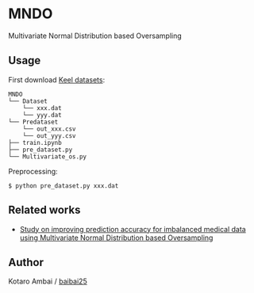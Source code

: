 # MNDO
Multivariate Normal Distribution based Oversampling

## Usage

First download [Keel datasets](http://sci2s.ugr.es/keel/datasets.php):

    MNDO
    └── Dataset
        └── xxx.dat
        └── yyy.dat
    └── Predataset
        └── out_xxx.csv
        └── out_yyy.csv
    ├── train.ipynb
    ├── pre_dataset.py
    └── Multivariate_os.py 

Preprocessing:

    $ python pre_dataset.py xxx.dat


## Related works
- [Study on improving prediction accuracy for imbalanced medical data using Multivariate Normal Distribution based Oversampling](http://sotsuron.sd.soft.iwate-pu.ac.jp/images/sotsuron/PDF/0312014015_20180111111148_0312014015.pdf)

## Author
Kotaro Ambai / [baibai25](https://github.com/baibai25)
